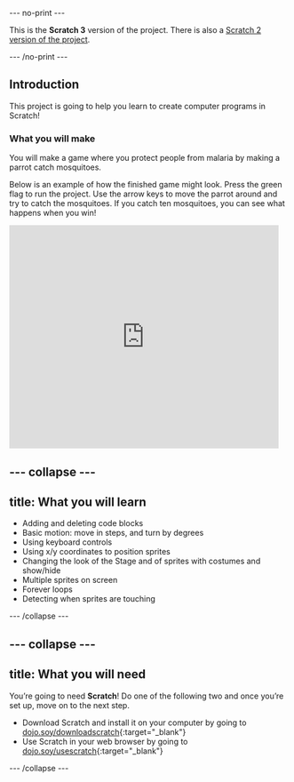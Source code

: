 --- no-print ---

This is the **Scratch 3** version of the project. There is also a [Scratch 2 version of the project](https://projects.raspberrypi.org/en/projects/cd-sebento-scratch-1-scratch2).

--- /no-print ---

## Introduction

This project is going to help you learn to create computer programs in Scratch!

### What you will make

You will make a game where you protect people from malaria by making a parrot catch mosquitoes.

Below is an example of how the finished game might look. Press the green flag to run the project. Use the arrow keys to move the parrot around and try to catch the mosquitoes. If you catch ten mosquitoes, you can see what happens when you win!
    
<div class="scratch-preview">
  <iframe allowtransparency="true" width="485" height="402" src="https://scratch.mit.edu/projects/embed/215534725/?autostart=false" frameborder="0"></iframe>
</div>

--- collapse ---
---
title: What you will learn
---

* Adding and deleting code blocks
* Basic motion:  move in steps, and turn by degrees
* Using keyboard controls
* Using x/y coordinates to position sprites
* Changing the look of the Stage and of sprites with costumes and show/hide
* Multiple sprites on screen
* Forever loops
* Detecting when sprites are touching

--- /collapse ---

--- collapse ---
---
title: What you will need
---

You’re going to need **Scratch**! Do one of the following two and once you’re set up, move on to the next step.

+ Download Scratch and install it on your computer by going to [dojo.soy/downloadscratch](http://dojo.soy/downloadscratch){:target="_blank"} 
+ Use Scratch in your web browser by going to [dojo.soy/usescratch](http://dojo.soy/usescratch){:target="_blank"}

--- /collapse ---